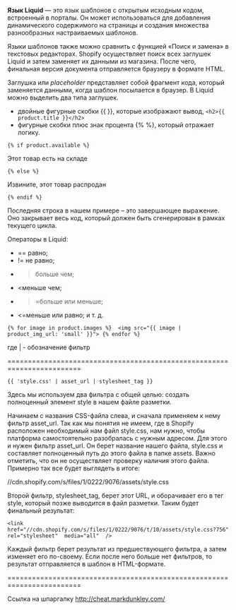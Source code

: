 **Язык Liquid** — это язык шаблонов с открытым исходным кодом, встроенный в порталы. Он может использоваться для добавления динамического содержимого на страницы и создания множества разнообразных настраиваемых шаблонов.

Языки шаблонов также можно сравнить с функцией «Поиск и замена» в текстовых редакторах. Shopify осуществляет поиск всех заглушек Liquid и затем заменяет их данными из магазина. После чего, финальная версия документа отправляется браузеру в формате HTML.

Заглушка или *placeholder* представляет собой фрагмент кода, который заменяется данными, когда шаблон посылается в браузер.
В Liquid можно выделить два типа заглушек. 
- двойные фигурные скобки {{ }}, которые изображают вывод, `<h2>{{ product.title }}</h2>`
- фигурные скобки плюс знак процента {% %}, который отражает логику.

`{% if product.available %}`

Этот товар есть на складе

`{% else %}`

Извините, этот товар распродан

`{% endif %}`

Последняя строка в нашем примере – это завершающее выражение. Оно закрывает весь код, который должен быть сгенерирован в рамках текущего цикла.

Операторы в Liquid:

- == равно;
- != не равно;
- >больше чем;
- <меньше чем;
- >=больше или меньше;
- <=меньше или равно;
и т. д.

`{% for image in product.images %} 
<img src="{{ image | product_img_url: 'small' }}">
{% endfor %}`

где | - обозначение фильтр

========================================================================

`{{ 'style.css' | asset_url | stylesheet_tag }}`

Здесь мы используем два фильтра с общей целью: создать полноценный элемент style в нашем файле разметки.

Начинаем с названия CSS-файла слева, и сначала применяем к нему фильтр asset_url. Так как мы понятия не имеем, где в Shopify расположен необходимый нам файл style.css, нам нужно, чтобы платформа самостоятельно разобралась с нужным адресом.
Для этого и нужен фильтр asset_url. Он берет название нашего файла, style.css и составляет полноценный путь до этого файла в папке assets. Важно отметить, что он не осуществляет проверку наличия этого файла. Примерно так все будет выглядеть в итоге:

//cdn.shopify.com/s/files/1/0222/9076/assets/style.css

Второй фильтр, stylesheet_tag, берет этот URL, и оборачивает его в тег style, который позже выводится в файл разметки. Таким будет финальный результат:

`<link href="//cdn.shopify.com/s/files/1/0222/9076/t/10/assets/style.css?756" rel="stylesheet"  media="all"  />`

Каждый фильтр берет результат из предшествующего фильтра, а затем изменяет его по-своему. Если после него больше нет фильтров, то результат отправляется в шаблон в HTML-формате. 

========================================================================

Ссылка на шпаргалку http://cheat.markdunkley.com/
